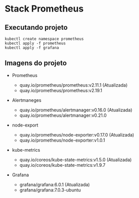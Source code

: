 # Stack Prometheus

## Executando projeto

```
kubectl create namespace prometheus
kubectl apply -f prometheus
kubectl apply -f grafana
```

## Imagens do projeto

- Prometheus
    - quay.io/prometheus/prometheus:v2.11.1 (Atualizada)
    - quay.io/prometheus/prometheus:v2.19.1

- Alertmaneges
    - quay.io/prometheus/alertmanager:v0.16.0 (Atualizada)
    - quay.io/prometheus/alertmanager:v0.21.0

- node-export
    - quay.io/prometheus/node-exporter:v0.17.0 (Atualizada)
    - quay.io/prometheus/node-exporter:v1.0.1

- kube-metrics
    - quay.io/coreos/kube-state-metrics:v1.5.0 (Atualizada)
    - quay.io/coreos/kube-state-metrics:v1.9.7

- Grafana
    - grafana/grafana:6.0.1 (Atualizada)
    - grafana/grafana:7.0.3-ubuntu

